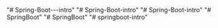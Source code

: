 "# Spring-Boot---intro" 
"# Spring-Boot-intro" 
"# Spring-Boot-intro" 
"# SpringBoot" 
"# SpringBoot" 
"# springboot-intro" 
